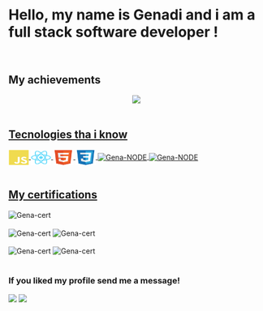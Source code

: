 <h1> Hello, my name is Genadi and i am a full stack software developer !</h1><br>
<article>
</article>
<h2> My achievements </h2>
<div align="center">
  <a href="https://github.com/genadireuben">
  <img height="180em" src="https://github-readme-stats.vercel.app/api/top-langs/?username=genadireuben&layout=compact&theme=tokyonight"/>
</div>
  <br>
  <h2>Tecnologies tha i know</h2>
<div style="display: inline_block">
  <img align="center" alt="Genad-Js" height="30" width="40" src="https://raw.githubusercontent.com/devicons/devicon/master/icons/javascript/javascript-plain.svg">
  <img align="center" alt="Gena-React" height="30" width="40" src="https://raw.githubusercontent.com/devicons/devicon/master/icons/react/react-original.svg">
  <img align="center" alt="Gena-HTML" height="30" width="40" src="https://raw.githubusercontent.com/devicons/devicon/master/icons/html5/html5-original.svg">
  <img align="center" alt="Gena-CSS" height="30" width="40" src="https://raw.githubusercontent.com/devicons/devicon/master/icons/css3/css3-original.svg">
  <img align="center" alt="Gena-NODE" height="40" width="50" src="https://cdn.jsdelivr.net/gh/devicons/devicon/icons/mongodb/mongodb-original-wordmark.svg">
  <img align="center" alt="Gena-NODE" height="70" width="60" src="https://cdn.jsdelivr.net/gh/devicons/devicon/icons/nodejs/nodejs-original-wordmark.svg">
</div>
  <br>
  <h2>My certifications</h2>
  <div style="display: inline_block">
    <a href"https://www.credential.net/15154e8b-2531-4d5b-a600-62da40034d4a" target="_blank">
    <img align="center" alt="Gena-cert" height="400" width="700" src="https://api.accredible.com/v1/frontend/credential_website_embed_image/certificate/69620714">
    </a>
    <br>
    <br>
    <img align="center" alt="Gena-cert" height="300" width="400" src="https://api.accredible.com/v1/frontend/credential_website_embed_image/certificate/69614129">
    <img align="center" alt="Gena-cert" height="300" width="400" src="https://api.accredible.com/v1/frontend/credential_website_embed_image/certificate/69616612">
    <br>
    <br>
    <img align="center" alt="Gena-cert" height="300" width="400" src="https://api.accredible.com/v1/frontend/credential_website_embed_image/certificate/69621254">
    <img align="center" alt="Gena-cert" height="300" width="400" src="https://api.accredible.com/v1/frontend/credential_website_embed_image/certificate/69611664">
  </div>
    <br>   
  <h3>If you liked my profile send me a message!</h3>
<div> 
  <a href="mailto:genadireuben91@gmail.com"><img src="https://img.shields.io/badge/-Gmail-%23333?style=for-the-badge&logo=gmail&logoColor=white" target="_blank"></a>
  <a href="https://www.linkedin.com/in/genadi-reuben" target="_blank"><img src="https://img.shields.io/badge/-LinkedIn-%230077B5?style=for-the-badge&logo=linkedin&logoColor=white" target="_blank"></a> 
</div>
